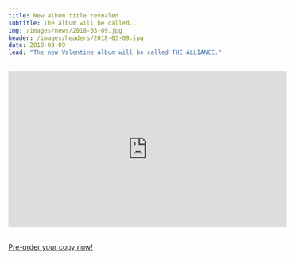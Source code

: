 ```yaml
---
title: New album title revealed
subtitle: The album will be called...
img: /images/news/2018-03-09.jpg
header: /images/headers/2018-03-09.jpg
date: 2018-03-09
lead: "The new Valentine album will be called THE ALLIANCE."
---
```


<div class="u-ratio u-ratio--16:9">
	<iframe width="560" height="315" src="https://www.youtube.com/embed/jljZkFa8iHk" frameborder="0" allow="autoplay; encrypted-media" allowfullscreen></iframe>
</div><br />

<p>
	<a href="/crowdsourcing/" class="button">Pre-order your copy now!</a>
</p>
